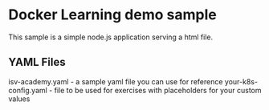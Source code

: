 # Docker Learning demo sample

This sample is a simple node.js application serving a html file.

## YAML Files

isv-academy.yaml - a sample yaml file you can use for reference 
your-k8s-config.yaml - file to be used for exercises with placeholders for your custom values
